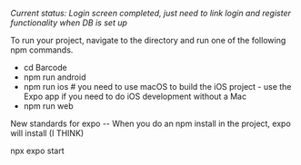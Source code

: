 *Current status: Login screen completed, just need to link login and register functionality when DB is set up*

To run your project, navigate to the directory and run one of the following npm commands.

- cd Barcode
- npm run android
- npm run ios # you need to use macOS to build the iOS project - use the Expo app if you need to do iOS development without a Mac
- npm run web


New standards for expo -- When you do an npm install in the project, expo will install (I THINK)

npx expo start
